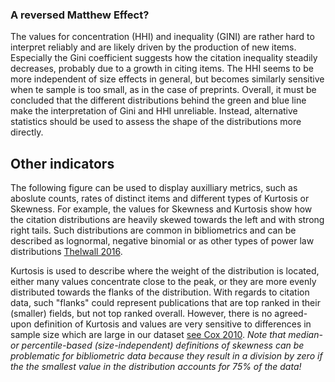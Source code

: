 ### A reversed Matthew Effect?
The values for concentration (HHI) and inequality (GINI) are rather hard to interpret reliably and are likely driven by the production of new items. Especially the Gini coefficient suggests how the citation inequality steadily decreases, probably due to a growth in citing items. The HHI seems to be more independent of size effects in general, but becomes similarly sensitive when te sample is too small, as in the case of preprints. 
Overall, it must be concluded that the different distributions behind the green and blue line make the interpretation of Gini and HHI unreliable. Instead, alternative statistics should be used to assess the shape of the distributions more directly.


## Other indicators
The following figure can be used to display auxilliary metrics, such as aboslute counts, rates of distinct items and different types of Kurtosis or Skewness. For example, the values for Skewness and Kurtosis show how the citation distributions are heavily skewed towards the left and with strong right tails. Such distributions are common in bibliometrics and can be described as lognormal, negative binomial or as other types of power law distributions [Thelwall 2016](https://www.sciencedirect.com/science/article/abs/pii/S1751157715301449). 

Kurtosis is used to describe where the weight of the distribution is located, either many values concentrate close to the peak, or they are more evenly distributed towards the flanks of the distribution. With regards to citation data, such "flanks" could represent publications that are top ranked in their (smaller) fields, but not top ranked overall. However, there is no agreed-upon definition of Kurtosis and values are very sensitive to differences in sample size which are large in our dataset [see Cox 2010](https://journals.sagepub.com/doi/pdf/10.1177/1536867X1001000311). *Note that median- or percentile-based (size-independent) definitions of skewness can be problematic for bibliometric data because they result in a division by zero if the the smallest value in the distribution accounts for 75% of the data!*
